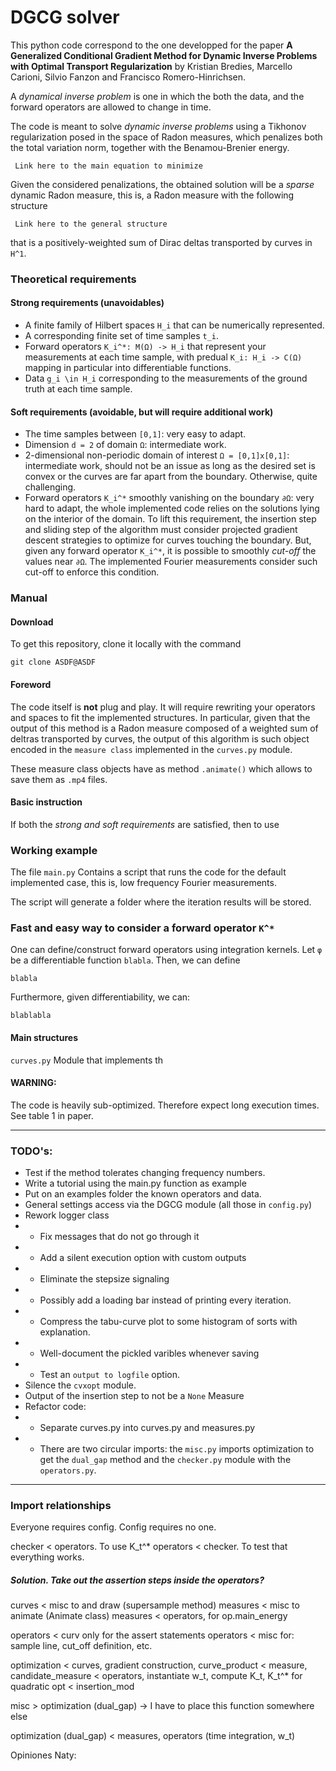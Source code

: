 # DGCG solver

This python code correspond to the one developped for the paper 
**A Generalized Conditional Gradient Method for Dynamic Inverse Problems with 
Optimal Transport Regularization** by Kristian Bredies, Marcello Carioni, 
Silvio Fanzon and Francisco Romero-Hinrichsen.

A *dynamical inverse problem* is one in which the both the data, and
the forward operators are allowed to change in time. 

The code is meant to solve *dynamic inverse problems* using a Tikhonov
regularization posed in the space of Radon measures, which penalizes
both the total variation norm, together with the Benamou-Brenier energy. 

``` Link here to the main equation to minimize```

Given the considered penalizations, the obtained solution will be a 
*sparse* dynamic Radon measure, this is, a Radon measure with the
following structure

``` Link here to the general structure```

that is a positively-weighted sum of Dirac deltas transported by curves in `H^1`.


### Theoretical requirements

#### Strong requirements (unavoidables)

- A finite family of Hilbert spaces `H_i` that can be numerically represented.
- A corresponding finite set of time samples `t_i`.
- Forward operators `K_i^*: M(Ω) -> H_i` that represent your measurements at each time sample,
with predual `K_i: H_i -> C(Ω)` mapping in particular into differentiable functions.
- Data `g_i \in H_i` corresponding to the measurements of the ground truth at each time sample.

#### Soft requirements (avoidable, but will require additional work)

- The time samples between `[0,1]`: very easy to adapt.
- Dimension `d = 2` of domain `Ω`: intermediate work.
- 2-dimensional non-periodic domain of interest `Ω = [0,1]x[0,1]`: 
intermediate work, should not be an issue as long as the desired set is convex or the
curves are far apart from the boundary. Otherwise, quite challenging.
- Forward operators `K_i^*` smoothly vanishing on the boundary `∂Ω`: very hard to 
adapt, the whole implemented code relies on the solutions lying on the interior 
of the domain. To lift this requirement, the insertion step and sliding
step of the algorithm must consider projected gradient descent strategies
to optimize for curves touching the boundary. 
But, given any forward operator `K_i^*`, it is possible to smoothly *cut-off* 
the values near `∂Ω`. The implemented Fourier measurements consider such
cut-off to enforce this condition.



### Manual

#### Download

To get this repository, clone it locally with the command

``` 
git clone ASDF@ASDF
```

#### Foreword

The code itself is **not** plug and play. It will require rewriting your 
operators and spaces to fit the implemented structures. 
In particular, given that the output of this method is a Radon measure
composed of a weighted sum of deltras transported by curves, 
the output of this algorithm is such object encoded in the
`measure class` implemented in the `curves.py` module. 

These measure class objects have as method `.animate()` which allows
to save them as `.mp4` files. 

#### Basic instruction

If both the *strong and soft requirements* are satisfied, then to use

### Working example

The file `main.py` Contains a script that runs the code for the default 
implemented case, this is, low frequency Fourier measurements. 

The script will generate a folder where the iteration results will be stored. 

### Fast and easy way to consider a forward operator `K^*`

One can define/construct forward operators using integration kernels.
Let `φ` be a differentiable function `blabla`. Then, we can define

```
blabla
```

Furthermore, given differentiability, we can:

```
blablabla
```




#### Main structures

```curves.py```
Module that implements th


#### WARNING:
The code is heavily sub-optimized. Therefore expect long execution times.
See table 1 in paper.




------------

### TODO's:
- Test if the method tolerates changing frequency numbers.
- Write a tutorial using the main.py function as example
- Put on an examples folder the known operators and data.
- General settings access via the DGCG module (all those in `config.py`)
- Rework logger class
- - Fix messages that do not go through it
- - Add a silent execution option with custom outputs
- - Eliminate the stepsize signaling
- - Possibly add a loading bar instead of printing every iteration.
- - Compress the tabu-curve plot to some histogram of sorts with explanation.
- - Well-document the pickled varibles whenever saving
- - Test an `output to logfile` option.
- Silence the `cvxopt` module.
- Output of the insertion step to not be a `None` Measure
- Refactor code:
- - Separate curves.py into curves.py and measures.py
- - There are two circular imports: the `misc.py` imports optimization to get 
the `dual_gap` method and the `checker.py` module with the `operators.py`.

--------------

### Import relationships

Everyone requires config. Config requires no one.

checker < operators. To use K_t^*
operators < checker. To test that everything works.
##### Solution. Take out the assertion steps inside the operators?

curves < misc to and draw (supersample method)
measures < misc to animate (Animate class)
measures < operators, for op.main_energy

operators < curv only for the assert statements
operators < misc for: sample line, cut_off definition, etc.

optimization < curves, gradient construction, curve_product
             < measure, candidate_measure 
             < operators, instantiate w_t, compute K_t, K_t^* for quadratic opt
             < insertion_mod

misc > optimization (dual_gap) -> I have to place this function somewhere else

optimization (dual_gap) < measures, operators (time integration, w_t)

Opiniones Naty:



